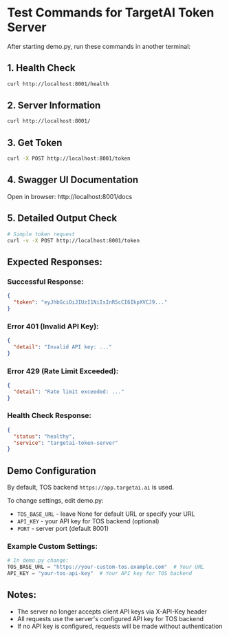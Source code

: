 # Test Commands for TargetAI Token Server

After starting demo.py, run these commands in another terminal:

## 1. Health Check
```bash
curl http://localhost:8001/health
```

## 2. Server Information
```bash
curl http://localhost:8001/
```

## 3. Get Token
```bash
curl -X POST http://localhost:8001/token
```

## 4. Swagger UI Documentation
Open in browser: http://localhost:8001/docs

## 5. Detailed Output Check
```bash
# Simple token request
curl -v -X POST http://localhost:8001/token
```

## Expected Responses:

### Successful Response:
```json
{
  "token": "eyJhbGciOiJIUzI1NiIsInR5cCI6IkpXVCJ9..."
}
```

### Error 401 (Invalid API Key):
```json
{
  "detail": "Invalid API key: ..."
}
```

### Error 429 (Rate Limit Exceeded):
```json
{
  "detail": "Rate limit exceeded: ..."
}
```

### Health Check Response:
```json
{
  "status": "healthy",
  "service": "targetai-token-server"
}
```

## Demo Configuration

By default, TOS backend `https://app.targetai.ai` is used.

To change settings, edit demo.py:
- `TOS_BASE_URL` - leave None for default URL or specify your URL
- `API_KEY` - your API key for TOS backend (optional)
- `PORT` - server port (default 8001)

### Example Custom Settings:
```python
# In demo.py change:
TOS_BASE_URL = "https://your-custom-tos.example.com"  # Your URL
API_KEY = "your-tos-api-key"  # Your API key for TOS backend
```

## Notes:
- The server no longer accepts client API keys via X-API-Key header
- All requests use the server's configured API key for TOS backend
- If no API key is configured, requests will be made without authentication 